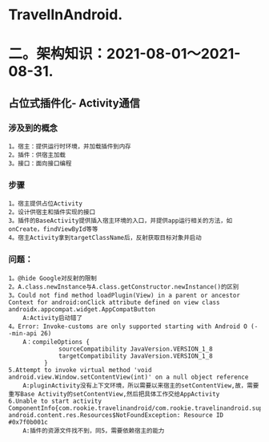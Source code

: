 # TravelInAndroid.
# 二。架构知识：2021-08-01～2021-08-31.

## 占位式插件化- Activity通信
### 涉及到的概念
    1。宿主：提供运行时环境，并加载插件到内存
    2。插件：供宿主加载
    3。接口：面向接口编程
### 步骤
    1。宿主提供占位Activity
    2。设计供宿主和插件实现的接口
    3。插件的BaseActivity提供插入宿主环境的入口，并提供app运行相关的方法，如onCreate，findViewById等等
    4。宿主Activity拿到targetClassName后，反射获取目标对象并启动
### 问题：
    1。@hide Google对反射的限制
    2。A.class.newInstance与A.class.getConstructor.newInstance()的区别
    3。Could not find method loadPlugin(View) in a parent or ancestor Context for android:onClick attribute defined on view class androidx.appcompat.widget.AppCompatButton
        A:Activity启动错了
    4。Error: Invoke-customs are only supported starting with Android O (--min-api 26)
        A：compileOptions {
                  sourceCompatibility JavaVersion.VERSION_1_8
                  targetCompatibility JavaVersion.VERSION_1_8
              }
    5.Attempt to invoke virtual method 'void android.view.Window.setContentView(int)' on a null object reference
        A:pluginActivity没有上下文环境，所以需要以来宿主的setContentView,故，需要重写Base Activity的setContentView,然后把具体工作交给AppActivity
    6.Unable to start activity ComponentInfo{com.rookie.travelinandroid/com.rookie.travelinandroid.super_structure.plugin_netease.NetEaseProxyActivity}: android.content.res.Resources$NotFoundException: Resource ID #0x7f0b001c
        A:插件的资源文件找不到，同5，需要依赖宿主的能力